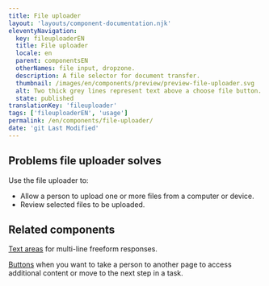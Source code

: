 ```yaml
---
title: File uploader
layout: 'layouts/component-documentation.njk'
eleventyNavigation:
  key: fileuploaderEN
  title: File uploader
  locale: en
  parent: componentsEN
  otherNames: file input, dropzone.
  description: A file selector for document transfer.
  thumbnail: /images/en/components/preview/preview-file-uploader.svg
  alt: Two thick grey lines represent text above a choose file button.
  state: published
translationKey: 'fileuploader'
tags: ['fileuploaderEN', 'usage']
permalink: /en/components/file-uploader/
date: 'git Last Modified'
---
```


## Problems file uploader solves

Use the file uploader to:

- Allow a person to upload one or more files from a computer or device.
- Review selected files to be uploaded.

<article class="bg-full-width bg-primary text-light pt-600 pb-300 my-600">
  <h2 class="mt-0">Related components</h2>

<a href="{{ links.textarea }}" class="link-light">Text areas</a> for multi-line freeform responses.

<a href="{{ links.button }}" class="link-light">Buttons</a> when you want to take a person to another page to access additional content or move to the next step in a task.

</article>
